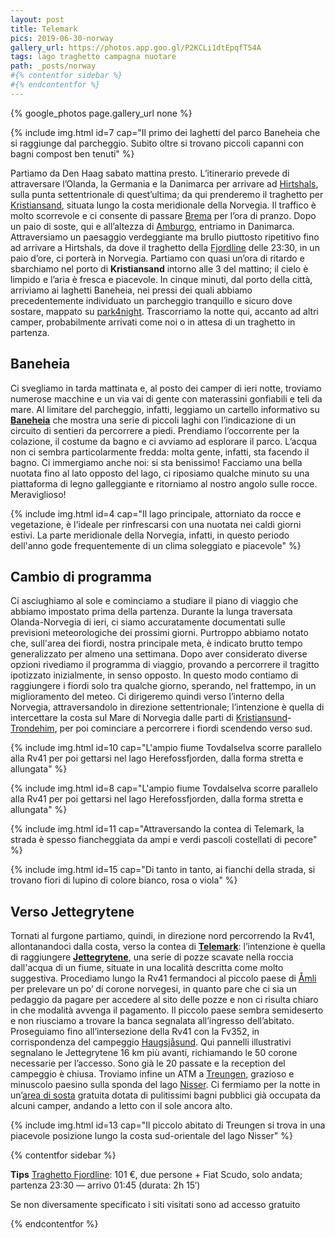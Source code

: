 ```yaml
---
layout: post
title: Telemark
pics: 2019-06-30-norway
gallery_url: https://photos.app.goo.gl/P2KCLi1dtEpqfT54A
tags: lago traghetto campagna nuotare
path: _posts/norway
#{% contentfor sidebar %}
#{% endcontentfor %}
---
```


{% google_photos page.gallery_url none %}

{% include img.html id=7 cap="Il primo dei laghetti del parco Baneheia che si raggiunge dal parcheggio. Subito oltre si trovano piccoli capanni con bagni compost ben tenuti" %}

Partiamo da Den Haag sabato mattina presto. L’itinerario prevede di attraversare l’Olanda, la Germania e la Danimarca per arrivare ad [Hirtshals](https://en.wikipedia.org/wiki/Hirtshals), sulla punta settentrionale di quest’ultima; da qui prenderemo il traghetto per [Kristiansand](https://it.wikipedia.org/wiki/Kristiansand), situata lungo la costa meridionale della Norvegia. Il traffico è molto scorrevole e ci consente di passare [Brema](https://it.wikipedia.org/wiki/Brema) per l’ora di pranzo. Dopo un paio di soste, qui e all’altezza di [Amburgo](https://it.wikipedia.org/wiki/Amburgo), entriamo in Danimarca. Attraversiamo un paesaggio verdeggiante ma brullo piuttosto ripetitivo fino ad arrivare a Hirtshals, da dove il traghetto della [Fjordline](https://www.fjordline.com/en) delle 23:30, in un paio d’ore, ci porterà in Norvegia. Partiamo con quasi un’ora di ritardo e sbarchiamo nel porto di **Kristiansand** intorno alle 3 del mattino; il cielo è limpido e l’aria è fresca e piacevole. In cinque minuti, dal porto della città, arriviamo ai laghetti Baneheia, nei pressi dei quali abbiamo precedentemente individuato un parcheggio tranquillo e sicuro dove sostare, mappato su [park4night](https://park4night.com/lieu/58798//kristiansand-10-svarttj%C3%B8nnveien/norway/kristiansand#prettyPhoto). Trascorriamo la notte qui, accanto ad altri camper, probabilmente arrivati come noi o in attesa di un traghetto in partenza.

## Baneheia

Ci svegliamo in tarda mattinata e, al posto dei camper di ieri notte, troviamo numerose macchine e un via vai di gente con materassini gonfiabili e teli da mare. Al limitare del parcheggio, infatti, leggiamo un cartello informativo su [**Baneheia**](https://www.visitnorway.com/places-to-go/southern-norway/kristiansand/listings-kristiansand/baneheia-outdoor-area/86362/) che mostra una serie di piccoli laghi con l’indicazione di un circuito di sentieri da percorrere a piedi. Prendiamo l’occorrente per la colazione, il costume da bagno e ci avviamo ad esplorare il parco. L’acqua non ci sembra particolarmente fredda: molta gente, infatti, sta facendo il bagno. Ci immergiamo anche noi: si sta benissimo! Facciamo una bella nuotata fino al lato opposto del lago, ci riposiamo qualche minuto su una piattaforma di legno galleggiante e ritorniamo al nostro angolo sulle rocce. Meraviglioso!

{% include img.html id=4 cap="Il lago principale, attorniato da rocce e vegetazione, è l'ideale per rinfrescarsi con una nuotata nei caldi giorni estivi. La parte meridionale della Norvegia, infatti, in questo periodo dell'anno gode frequentemente di un clima soleggiato e piacevole" %}

## Cambio di programma

Ci asciughiamo al sole e cominciamo a studiare il piano di viaggio che abbiamo impostato prima della partenza. Durante la lunga traversata Olanda-Norvegia di ieri, ci siamo accuratamente documentati sulle previsioni meteorologiche dei prossimi giorni. Purtroppo abbiamo notato che, sull'area dei fiordi, nostra principale meta, è indicato brutto tempo generalizzato per almeno una settimana. Dopo aver considerato diverse opzioni rivediamo il programma di viaggio, provando a percorrere il tragitto ipotizzato inizialmente, in senso opposto. In questo modo contiamo di raggiungere i fiordi solo tra qualche giorno, sperando, nel frattempo, in un miglioramento del meteo. Ci dirigeremo quindi verso l’interno della Norvegia, attraversandolo in direzione settentrionale; l’intenzione è quella di intercettare la costa sul Mare di Norvegia dalle parti di [Kristiansund](https://it.wikipedia.org/wiki/Kristiansund)-[Trondehim](https://it.wikipedia.org/wiki/Trondheim), per poi cominciare a percorrere i fiordi scendendo verso sud.

{% include img.html id=10 cap="L'ampio fiume Tovdalselva scorre parallelo alla Rv41 per poi gettarsi nel lago Herefossfjorden, dalla forma stretta e allungata" %}

{% include img.html id=8 cap="L'ampio fiume Tovdalselva scorre parallelo alla Rv41 per poi gettarsi nel lago Herefossfjorden, dalla forma stretta e allungata" %}

{% include img.html id=11 cap="Attraversando la contea di Telemark, la strada è spesso fiancheggiata da ampi e verdi pascoli costellati di pecore" %}

{% include img.html id=15 cap="Di tanto in tanto, ai fianchi della strada, si trovano fiori di lupino di colore bianco, rosa o viola" %}

## Verso Jettegrytene

Tornati al furgone partiamo, quindi, in direzione nord percorrendo la Rv41, allontanandoci dalla costa, verso la contea di [**Telemark**](https://www.visittelemark.com/): l’intenzione è quella di raggiungere [**Jettegrytene**](https://www.visitnorway.com/listings/potholes/9970/), una serie di pozze scavate nella roccia dall'acqua di un fiume, situate in una località descritta come molto suggestiva. Procediamo lungo la Rv41 fermandoci al piccolo paese di [Åmli](https://www.amli.kommune.no/politikk-og-organisasjon/welcome-to-amli/) per prelevare un po’ di corone norvegesi, in quanto pare che ci sia un pedaggio da pagare per accedere al sito delle pozze e non ci risulta chiaro in che modalità avvenga il pagamento. Il piccolo paese sembra semideserto e non riusciamo a trovare la banca segnalata all’ingresso dell’abitato. Proseguiamo fino all’intersezione della Rv41 con la Fv352, in corrispondenza del campeggio [Haugsjåsund](https://www.visitnorway.com/listings/haugsj%C3%A5sund-familiecamping/7291/). Qui pannelli illustrativi segnalano le Jettegrytene 16 km più avanti, richiamando le 50 corone necessarie per l’accesso. Sono già le 20 passate e la reception del campeggio è chiusa. Troviamo infine un ATM a [Treungen](https://www.visitnorway.com/listings/r%C3%B8yrodden-treungen/8484/), grazioso e minuscolo paesino sulla sponda del lago [Nisser](https://www.visitnorway.com/listings/canoe-cayak-on-lake-nisser-(vr%C3%A5dal)/11380/). Ci fermiamo per la notte in un’[area di sosta](https://park4night.com/lieu/64873/#.Yvv9MHZByUl) gratuita dotata di pulitissimi bagni pubblici già occupata da alcuni camper, andando a letto con il sole ancora alto.

{% include img.html id=13 cap="Il piccolo abitato di Treungen si trova in una piacevole posizione lungo la costa sud-orientale del lago Nisser" %}

{% contentfor sidebar %}

**Tips**
[Traghetto Fjordline](https://www.fjordline.com/en): 101 €, due persone + Fiat Scudo, solo andata; partenza 23:30 — arrivo 01:45 (durata: 2h 15′)

Se non diversamente specificato i siti visitati sono ad accesso gratuito

{% endcontentfor %}